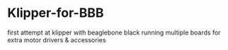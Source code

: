# Klipper-for-BBB
first attempt at klipper with beaglebone black running multiple boards for extra motor drivers &amp; accessories

